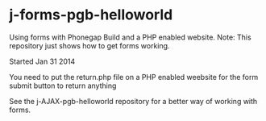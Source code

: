 j-forms-pgb-helloworld
======================

Using forms with Phonegap Build and a PHP enabled website. Note: This repository just shows how to get forms working.


Started Jan 31 2014


You need to put the return.php file on a PHP enabled weebsite for the form submit button to return anything


See the j-AJAX-pgb-helloworld repository for a better way of working with forms.



